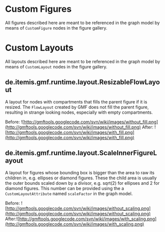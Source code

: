 # Custom Figures #
All figures described here are meant to be referenced in the graph model by means of `CustomFigure` nodes in the figure gallery.

# Custom Layouts #

All layouts described here are meant to be referenced in the graph model by means of `CustomLayout` nodes  in the figure gallery.

## de.itemis.gmf.runtime.layout.ResizableFlowLayout ##

A layout for nodes with compartments that fills the parent figure if it is resized. The `FlowLayout` created by GMF does not fill the parent figure, resulting in strange looking nodes, especially with empty compartments.

Before:
![http://gmftools.googlecode.com/svn/wiki/images/without_fill.png](http://gmftools.googlecode.com/svn/wiki/images/without_fill.png)
After:
![http://gmftools.googlecode.com/svn/wiki/images/with_fill.png](http://gmftools.googlecode.com/svn/wiki/images/with_fill.png)

## de.itemis.gmf.runtime.layout.ScaleInnerFigureLayout ##

A layout for figures whose bounding box is bigger than the area to raw its children in, e.g. ellipses or diamond figures. These the child area is usually the outer bounds scaled down by a divisor, e.g. sqrt(2) for ellipses and 2 for diamond figures. This number can be provided using the a `CustomLayoutAttribute` named `scaleFactor` in the graph model.

Before:
![http://gmftools.googlecode.com/svn/wiki/images/without_scaling.png](http://gmftools.googlecode.com/svn/wiki/images/without_scaling.png)
After:![http://gmftools.googlecode.com/svn/wiki/images/with_scaling.png](http://gmftools.googlecode.com/svn/wiki/images/with_scaling.png)